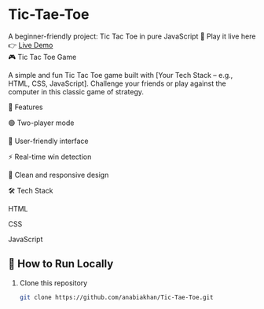 # Tic-Tae-Toe
A beginner-friendly project: Tic Tac Toe in pure JavaScript 🚀
Play it live here 👉 [Live Demo](https://anabiakhan.github.io/Tic-Tae-Toe/)  
🎮 Tic Tac Toe Game

A simple and fun Tic Tac Toe game built with [Your Tech Stack – e.g., HTML, CSS, JavaScript].
Challenge your friends or play against the computer in this classic game of strategy.

🚀 Features

🟢 Two-player mode

🔴 User-friendly interface

⚡ Real-time win detection

🎨 Clean and responsive design

🛠️ Tech Stack

HTML

CSS

JavaScript

## 🏃 How to Run Locally  
1. Clone this repository  
   ```bash
   git clone https://github.com/anabiakhan/Tic-Tae-Toe.git
